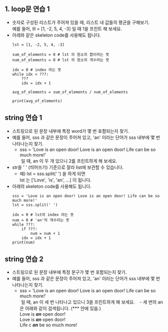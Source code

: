 
## 1. loop문 연습 1

- 숫자로 구성된 리스트가 주어져 있을 때, 리스트 내 값들의 평균을 구해보기.<br>
  예를 들어, lll = [1, -2, 5, 4, -3] 일 때 1을 프린트 해 보세요.
- 아래와 같은 skeleton code를 사용해도 됩니다.
	```
	lst = [1, -2, 5, 4, -3]

	sum_of_elements = 0 # lst 의 원소의 합이라는 뜻
	num_of_elements = 0 # lst 의 원소의 개수라는 뜻

	idx = 0 # index 라는 뜻
	while idx < ???:
	    ???
	    idx = idx + 1

	avg_of_elements = sum_of_elements / num_of_elements

	print(avg_of_elements)
	```



## string 연습 1
- 스트링으로 된 문장 내부에 특정 word가 몇 번 포함되는지 찾기.
- 예를 들어, sss 과 같은 문장이 주어져 있고, 'an' 이라는 단어가 sss 내부에 몇 번 나타나는지 찾기.
    - sss = 'Love is an open door! Love is an open door! Life can be so much more!'<br>
  일 때, an 이 두 개 있으니 2를 프린트하게 해 보세요.
- str을 ' ' (띄어쓰기) 기준으로 잘라 list에 보관할 수 있습니다.
    + 예) lst = sss.split(' ') 을 하게 되면<br>
		lst 는 ['Love', 'is', 'an', ...] 이 됩니다.
- 아래의 skeleton code를 사용해도 됩니다.
    ```
    sss = 'Love is an open door! Love is an open door! Life can be so much more!'
    lst = sss.split(' ')

    idx = 0 # lst의 index 라는 뜻
    num = 0 # 'an'의 개수라는 뜻
    while ???:
        if ???:
            num = num + 1
        idx = idx + 1
    print(num)
    ```


## string 연습 2
- 스트링으로 된 문장 내부에 특정 문구가 몇 번 포함되는지 찾기.
- 예를 들어, sss 과 같은 문장이 주어져 있고, 'an' 이라는 단어가 sss 내부에 몇 번 나타나는지 찾기.
    - sss = 'Love is an open door! Love is an open door! Life can be so much more!'<br>
  일 때, an 이 세 번 나타나고 있으니 3을 프린트하게 해 보세요.
    - 세 번의 an 은 아래와 같이 검색됩니다. (*** 안에 있음.)<br>
	Love is ***an*** open door!<br>
	Love is ***an*** open door!<br>
	Life c ***an*** be so much more!<br>
	
